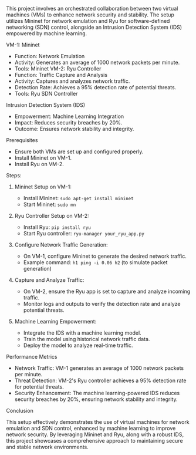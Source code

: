 
This project involves an orchestrated collaboration between two virtual machines (VMs) to enhance network security and stability. The setup utilizes Mininet for network emulation and Ryu for software-defined networking (SDN) control, alongside an Intrusion Detection System (IDS) empowered by machine learning.

 VM-1: Mininet
- Function: Network Emulation
- Activity: Generates an average of 1000 network packets per minute.
- Tools: Mininet
 VM-2: Ryu Controller
- Function: Traffic Capture and Analysis
- Activity: Captures and analyzes network traffic.
- Detection Rate: Achieves a 95% detection rate of potential threats.
- Tools: Ryu SDN Controller

Intrusion Detection System (IDS)
- Empowerment: Machine Learning Integration
- Impact: Reduces security breaches by 20%.
- Outcome: Ensures network stability and integrity.


 Prerequisites
- Ensure both VMs are set up and configured properly.
- Install Mininet on VM-1.
- Install Ryu on VM-2.

Steps:

1. Mininet Setup on VM-1:
    - Install Mininet: `sudo apt-get install mininet`
    - Start Mininet: `sudo mn`

2. Ryu Controller Setup on VM-2:
    - Install Ryu: `pip install ryu`
    - Start Ryu controller: `ryu-manager your_ryu_app.py`

3. Configure Network Traffic Generation:
    - On VM-1, configure Mininet to generate the desired network traffic.
    - Example command: `h1 ping -i 0.06 h2` (to simulate packet generation)

4. Capture and Analyze Traffic:
    - On VM-2, ensure the Ryu app is set to capture and analyze incoming traffic.
    - Monitor logs and outputs to verify the detection rate and analyze potential threats.

5. Machine Learning Empowerment:
    - Integrate the IDS with a machine learning model.
    - Train the model using historical network traffic data.
    - Deploy the model to analyze real-time traffic.

Performance Metrics

- Network Traffic: VM-1 generates an average of 1000 network packets per minute.
- Threat Detection: VM-2's Ryu controller achieves a 95% detection rate for potential threats.
- Security Enhancement: The machine learning-powered IDS reduces security breaches by 20%, ensuring network stability and integrity.

Conclusion

This setup effectively demonstrates the use of virtual machines for network emulation and SDN control, enhanced by machine learning to improve network security. By leveraging Mininet and Ryu, along with a robust IDS, this project showcases a comprehensive approach to maintaining secure and stable network environments.
